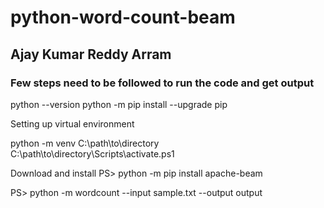 # python-word-count-beam

## Ajay Kumar Reddy Arram

### Few steps need to be followed to run the code and get output

python --version
python -m pip install --upgrade pip

Setting up virtual environment

python -m venv C:\path\to\directory
C:\path\to\directory\Scripts\activate.ps1

Download and install
PS> python -m pip install apache-beam

PS> python -m wordcount --input sample.txt --output output
